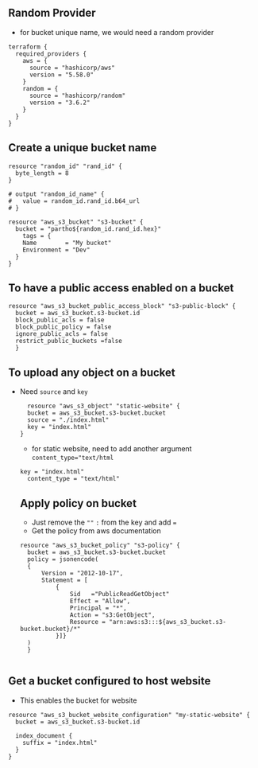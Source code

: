 
## Random Provider
- for bucket unique name, we would need a random provider

```
terraform {
  required_providers {
    aws = {
      source = "hashicorp/aws"
      version = "5.58.0"
    }
    random = {
      source = "hashicorp/random"
      version = "3.6.2"
    }
  }
}
```

## Create a unique bucket name
```
resource "random_id" "rand_id" {
  byte_length = 8
}

# output "random_id_name" {
#   value = random_id.rand_id.b64_url
# }

resource "aws_s3_bucket" "s3-bucket" {
  bucket = "partho${random_id.rand_id.hex}"
    tags = {
    Name        = "My bucket"
    Environment = "Dev"
  }
}
```

## To have a public access enabled on a bucket
```
resource "aws_s3_bucket_public_access_block" "s3-public-block" {
  bucket = aws_s3_bucket.s3-bucket.id
  block_public_acls = false
  block_public_policy = false
  ignore_public_acls = false
  restrict_public_buckets =false
  }
  ```

  ## To upload any object on a bucket
- Need `source` and `key` 
  ```
    resource "aws_s3_object" "static-website" {
    bucket = aws_s3_bucket.s3-bucket.bucket
    source = "./index.html"
    key = "index.html"
  }
  ```
  - for static website, need to add another argument
  `content_type="text/html`
  ```
  key = "index.html"
    content_type = "text/html"
    ```

  ## Apply policy on bucket
  - Just remove the `""` `:` from the key and add `=`
  - Get the policy from aws documentation

  ```
  resource "aws_s3_bucket_policy" "s3-policy" {
    bucket = aws_s3_bucket.s3-bucket.bucket
    policy = jsonencode(
    {
        Version = "2012-10-17",
        Statement = [
            {
                Sid   ="PublicReadGetObject"
                Effect = "Allow",
                Principal = "*",
                Action = "s3:GetObject",
                Resource = "arn:aws:s3:::${aws_s3_bucket.s3-bucket.bucket}/*"
            }]}
    )
    }
    
    ```

## Get a bucket configured to host website
- This enables the bucket for website  

```
resource "aws_s3_bucket_website_configuration" "my-static-website" {
  bucket = aws_s3_bucket.s3-bucket.id

  index_document {
    suffix = "index.html"
  }
}
```